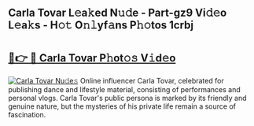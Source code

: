 ## Carla Tovar L𝚎a𝚔ed N𝚞𝚍e - Part-gz9 Vi𝚍𝚎o L𝚎a𝚔s - H𝚘𝚝 O𝚗𝚕yf𝚊ns P𝚑𝚘tos 1crbj

# <h2><a href="http://kf4snz.oniu.top/?m=Carla+Tovar">🔗👉 🔴 Carla Tovar P𝚑ot𝚘𝚜 V𝚒d𝚎o</a></h2>

[![Carla Tovar Nu𝚍e𝚜](https://i.imgur.com/0qMVB7G.gif)](http://kf4snz.oniu.top/?m=Carla+Tovar)
Online influencer Carla Tovar, celebrated for publishing dance and lifestyle material, consisting of performances and personal vlogs. Carla Tovar's public persona is marked by its friendly and genuine nature, but the mysteries of his private life remain a source of fascination.  
